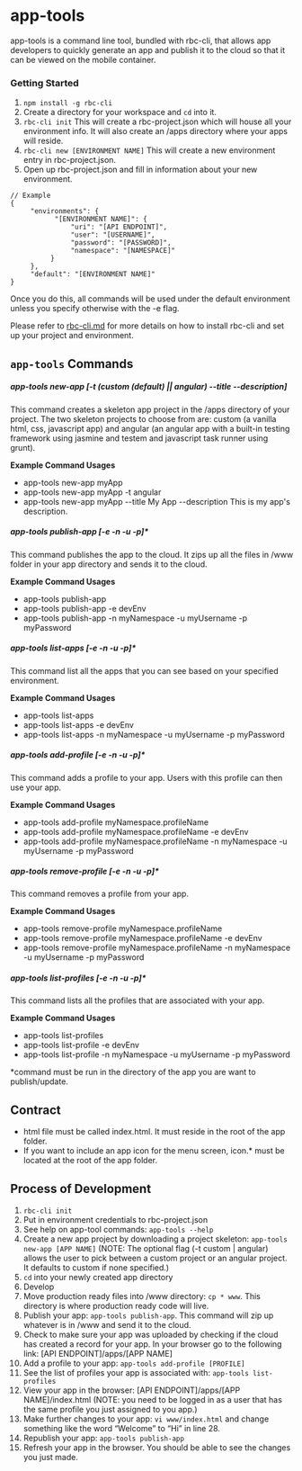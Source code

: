 # app-tools
app-tools is a command line tool, bundled with rbc-cli, that allows app developers to quickly generate
an app and publish it to the cloud so that it can be viewed on the mobile container.

### Getting Started

1. `npm install -g rbc-cli`
2. Create a directory for your workspace and `cd` into it.
3. `rbc-cli init` This will create a rbc-project.json which will house all your environment info. It will
also create an /apps directory where your apps will reside.
4. `rbc-cli new [ENVIRONMENT NAME]` This will create a new environment entry in rbc-project.json.
5. Open up rbc-project.json and fill in information about your new environment. <br>
```
// Example
{
     "environments": {
           "[ENVIRONMENT NAME]": {
               "uri": "[API ENDPOINT]",
               "user": "[USERNAME]",
               "password": "[PASSWORD]",
               "namespace": "[NAMESPACE]"
          }
     },
     "default": "[ENVIRONMENT NAME]"
}
```
Once you do this, all commands will be used under the default environment unless you specify otherwise with the -e flag.


Please refer to [rbc-cli.md](rbc-cli.md) for more details on how to install rbc-cli and set up
your project and environment.


## `app-tools` Commands
##### app-tools new-app <app name> [-t (custom (default) || angular) --title --description]
This command creates a skeleton app project in the /apps directory of your project. The two skeleton projects to choose
from are: custom (a vanilla html, css, javascript app) and angular (an angular app with a built-in testing framework using
jasmine and testem and javascript task runner using grunt).

**Example Command Usages**
* app-tools new-app myApp
* app-tools new-app myApp -t angular
* app-tools new-app myApp --title My App --description This is my app's description.

##### app-tools publish-app [-e -n -u -p]*
This command publishes the app to the cloud. It zips up all the files in /www folder in your app directory and sends it to the cloud.

**Example Command Usages**
* app-tools publish-app
* app-tools publish-app -e devEnv
* app-tools publish-app -n myNamespace -u myUsername -p myPassword

##### app-tools list-apps [-e -n -u -p]*
This command list all the apps that you can see based on your specified environment.

**Example Command Usages**
* app-tools list-apps
* app-tools list-apps -e devEnv
* app-tools list-apps -n myNamespace -u myUsername -p myPassword

##### app-tools add-profile <full profile name> [-e -n -u -p]*
This command adds a profile to your app. Users with this profile can then use your app.

**Example Command Usages**
* app-tools add-profile myNamespace.profileName
* app-tools add-profile myNamespace.profileName -e devEnv
* app-tools add-profile myNamespace.profileName -n myNamespace -u myUsername -p myPassword

##### app-tools remove-profile <full profile name> [-e -n -u -p]*
This command removes a profile from your app.

**Example Command Usages**
* app-tools remove-profile myNamespace.profileName
* app-tools remove-profile myNamespace.profileName -e devEnv
* app-tools remove-profile myNamespace.profileName -n myNamespace -u myUsername -p myPassword

##### app-tools list-profiles [-e -n -u -p]*

This command lists all the profiles that are associated with your app.

**Example Command Usages**
* app-tools list-profiles
* app-tools list-profile -e devEnv
* app-tools list-profile -n myNamespace -u myUsername -p myPassword

*command must be run in the directory of the app you are want to publish/update.

## Contract
* html file must be called index.html. It must reside in the root of the app folder.
* If you want to include an app icon for the menu screen,
 icon.* must be located at the root of the app folder.

## Process of Development
1. `rbc-cli init`
2. Put in environment credentials to rbc-project.json
1. See help on app-tool commands: `app-tools --help`
2. Create a new app project by downloading a project skeleton: `app-tools new-app [APP NAME]` (NOTE: The
optional flag (-t custom | angular) allows the user to pick between a custom project or an angular project. It defaults to custom if none specified.)
3. `cd` into your newly created app directory
4. Develop
4. Move production ready files into /www directory: `cp * www`. This directory is where production ready code will live.
5. Publish your app: `app-tools publish-app`. This command will zip up whatever is in /www and send it to the cloud.
6. Check to make sure your app was uploaded by checking if the cloud has created a record for your app. In your browser go to the following link: [API ENDPOINT]/apps/[APP NAME]
9. Add a profile to your app: `app-tools add-profile [PROFILE]`
9. See the list of profiles your app is associated with: `app-tools list-profiles`
10. View your app in the browser: [API ENDPOINT]/apps/[APP NAME]/index.html (NOTE: you need to be logged in as a user that has the same profile you just assigned to you app.)
11. Make further changes to your app: `vi www/index.html` and change something like the word “Welcome” to “Hi” in line 28.
12. Republish your app: `app-tools publish-app`
13. Refresh your app in the browser. You should be able to see the changes you just made.
